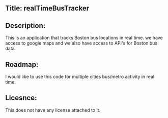 ## Title: realTimeBusTracker
## Description:
This is an application that tracks Boston bus locations in real time. we have access to google maps and we also have access to API's for Boston bus data.
## Roadmap:
I would like to use this code for multiple cities bus/metro activity in real time.
## Licesnce:
This does not have any license attached to it.
